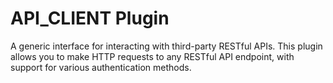 # API_CLIENT Plugin

A generic interface for interacting with third-party RESTful APIs. This plugin allows you to make HTTP requests to any RESTful API endpoint, with support for various authentication methods.